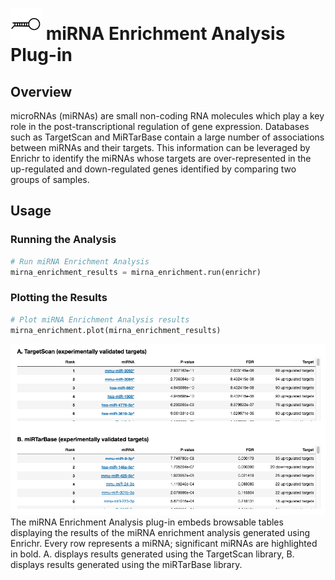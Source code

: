 <img src="img/mirna_enrichment-icon.png" width="50px"> miRNA Enrichment Analysis Plug-in
================

Overview
----------------
microRNAs (miRNAs) are small non-coding RNA molecules which play a key role in the post-transcriptional regulation of gene expression. Databases such as TargetScan and MiRTarBase contain a large number of associations between miRNAs and their targets. This information can be leveraged by Enrichr to identify the miRNAs whose targets are over-represented in the up-regulated and down-regulated genes identified by comparing two groups of samples.

Usage
----------------
### Running the Analysis
```python
# Run miRNA Enrichment Analysis
mirna_enrichment_results = mirna_enrichment.run(enrichr)
```


### Plotting the Results
```python
# Plot miRNA Enrichment Analysis results
mirna_enrichment.plot(mirna_enrichment_results)
```
<img src="img/mirna_enrichment-example.png"> 
The miRNA Enrichment Analysis plug-in embeds browsable tables displaying the results of the miRNA enrichment analysis generated using Enrichr. Every row represents a miRNA; significant miRNAs are highlighted in bold. A. displays results generated using the TargetScan library, B. displays results generated using the miRTarBase library.